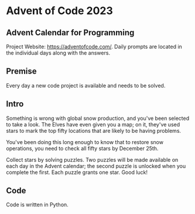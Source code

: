 # Advent of Code 2023
 
## Advent Calendar for Programming
Project Website: https://adventofcode.com/. Daily prompts are located in the individual days along with the answers.

## Premise
Every day a new code project is available and needs to be solved.

## Intro
Something is wrong with global snow production, and you've been selected to take a look. The Elves have even given you a map; on it, they've used stars to mark the top fifty locations that are likely to be having problems.

You've been doing this long enough to know that to restore snow operations, you need to check all fifty stars by December 25th.

Collect stars by solving puzzles. Two puzzles will be made available on each day in the Advent calendar; the second puzzle is unlocked when you complete the first. Each puzzle grants one star. Good luck!

## Code
Code is written in Python.